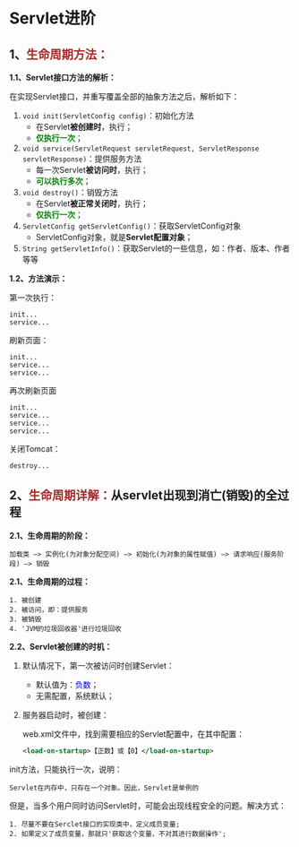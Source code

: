 # Servlet进阶

## 1、<span style="color:brown">生命周期方法：</span>

**1.1、Servlet接口方法的解析：**

在实现Servlet接口，并重写覆盖全部的抽象方法之后，解析如下：

1. `void init(ServletConfig config)`：初始化方法
   - 在Servlet**被创建时**，执行；
   - <span style="color:green">**仅执行一次**</span>；
2. `void service(ServletRequest servletRequest, ServletResponse servletResponse)`：提供服务方法
   - 每一次Servlet**被访问时**，执行；
   - <span style="color:green">**可以执行多次**</span>；
3. `void destroy()`：销毁方法
   - 在Servlet**被正常关闭时**，执行；
   - <span style="color:green">**仅执行一次**</span>；
4. `ServletConfig getServletConfig()`：获取ServletConfig对象
   - ServletConfig对象，就是**Servlet配置对象**；
5. `String getServletInfo()`：获取Servlet的一些信息，如：作者、版本、作者等等



**1.2、方法演示：**

第一次执行：

```apl
init...
service...
```

刷新页面：

```apl
init...
service...
service...
```

再次刷新页面

```apl
init...
service...
service...
service...
```

关闭Tomcat：

```apl
destroy...
```



## 2、<span style="color:brown">生命周期详解：</span>**从servlet出现到消亡(销毁)的全过程**

**2.1、生命周期的阶段：**

```apl
加载类 —> 实例化(为对象分配空间) —> 初始化(为对象的属性赋值) —> 请求响应(服务阶段) —> 销毁
```

**2.1、生命周期的过程：**

```apl
1. 被创建
2. 被访问，即：提供服务
3. 被销毁
4. 'JVM的垃圾回收器'进行垃圾回收
```

**2.2、Servlet被创建的时机：**

1. 默认情况下，第一次被访问时创建Servlet：

   - <load-on-startup>默认值为：<span style="color:blue">负数</span>；
   - 无需配置，系统默认；

2. 服务器启动时，被创建：

   web.xml文件中，找到需要相应的Servlet配置中<servlet></servlet>，在其中配置：

   ```xml
   <load-on-startup>【正数】或【0】</load-on-startup>
   ```

init方法，只能执行一次，说明：

```apl
Servlet在内存中，只存在一个对象。因此，Servlet是单例的
```

但是，当多个用户同时访问Servlet时，可能会出现线程安全的问题。解决方式：

```apl
1. 尽量不要在Serclet接口的实现类中，定义成员变量;
2. 如果定义了成员变量，那就只'获取这个变量，不对其进行数据操作';
```



